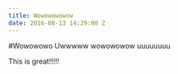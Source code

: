 ```yaml
---
title: Wowowowowow
date: 2016-08-13 14:29:00 Z
---
```


#Wowowowo
Uwwwww wowowowow uuuuuuuu


This is great!!!!!